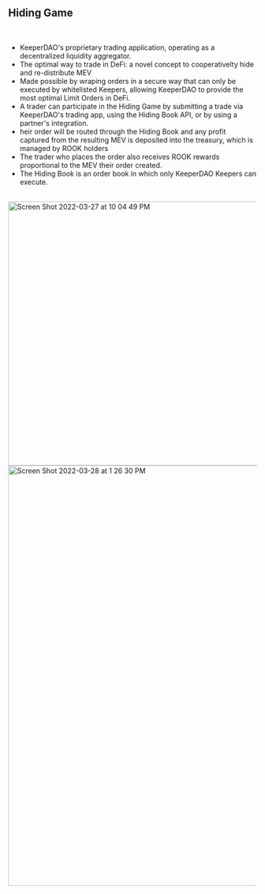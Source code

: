 ## Hiding Game

<br>

* KeeperDAO's proprietary trading application, operating as a decentralized liquidity aggregator.
* The optimal way to trade in DeFi: a novel concept to cooperativelty hide and re-distribute MEV
* Made possible by wraping orders in a secure way that can only be executed by whitelisted Keepers, allowing KeeperDAO to provide the most optimal Limit Orders in DeFi.
* A trader can participate in the Hiding Game by submitting a trade via KeeperDAO's trading app, using the Hiding Book API, or by using a partner's integration.
* heir order will be routed through the Hiding Book and any profit captured from the resulting MEV is deposited into the treasury, which is managed by ROOK holders
* The trader who places the order also receives ROOK rewards proportional to the MEV their order created.
* The Hiding Book is an order book in which only KeeperDAO Keepers can execute.

<br>

<img width="534" alt="Screen Shot 2022-03-27 at 10 04 49 PM" src="https://user-images.githubusercontent.com/1130416/160294580-ce85bfe4-f81c-48e3-a71b-29fc17ab1c29.png">

<br>

<img width="850" alt="Screen Shot 2022-03-28 at 1 26 30 PM" src="https://user-images.githubusercontent.com/1130416/160368697-6201dc3b-b6b1-41e2-95dc-a4c67b9bf3c7.png">
